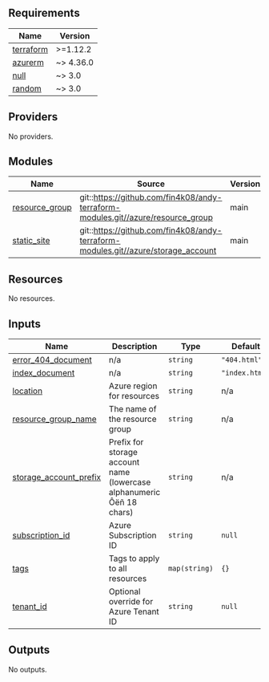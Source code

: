 ## Requirements

| Name | Version |
|------|---------|
| <a name="requirement_terraform"></a> [terraform](#requirement\_terraform) | >=1.12.2 |
| <a name="requirement_azurerm"></a> [azurerm](#requirement\_azurerm) | ~> 4.36.0 |
| <a name="requirement_null"></a> [null](#requirement\_null) | ~> 3.0 |
| <a name="requirement_random"></a> [random](#requirement\_random) | ~> 3.0 |

## Providers

No providers.

## Modules

| Name | Source | Version |
|------|--------|---------|
| <a name="module_resource_group"></a> [resource\_group](#module\_resource\_group) | git::https://github.com/fin4k08/andy-terraform-modules.git//azure/resource_group | main |
| <a name="module_static_site"></a> [static\_site](#module\_static\_site) | git::https://github.com/fin4k08/andy-terraform-modules.git//azure/storage_account | main |

## Resources

No resources.

## Inputs

| Name | Description | Type | Default | Required |
|------|-------------|------|---------|:--------:|
| <a name="input_error_404_document"></a> [error\_404\_document](#input\_error\_404\_document) | n/a | `string` | `"404.html"` | no |
| <a name="input_index_document"></a> [index\_document](#input\_index\_document) | n/a | `string` | `"index.html"` | no |
| <a name="input_location"></a> [location](#input\_location) | Azure region for resources | `string` | n/a | yes |
| <a name="input_resource_group_name"></a> [resource\_group\_name](#input\_resource\_group\_name) | The name of the resource group | `string` | n/a | yes |
| <a name="input_storage_account_prefix"></a> [storage\_account\_prefix](#input\_storage\_account\_prefix) | Prefix for storage account name (lowercase alphanumeric Ôëñ 18 chars) | `string` | n/a | yes |
| <a name="input_subscription_id"></a> [subscription\_id](#input\_subscription\_id) | Azure Subscription ID | `string` | `null` | no |
| <a name="input_tags"></a> [tags](#input\_tags) | Tags to apply to all resources | `map(string)` | `{}` | no |
| <a name="input_tenant_id"></a> [tenant\_id](#input\_tenant\_id) | Optional override for Azure Tenant ID | `string` | `null` | no |

## Outputs

No outputs.
